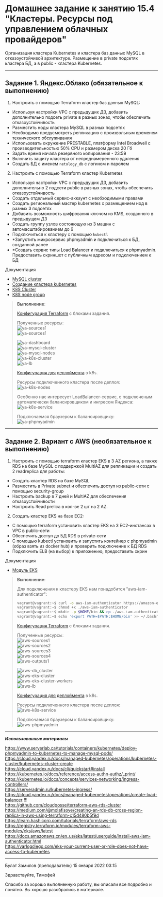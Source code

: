 # Домашнее задание к занятию 15.4 "Кластеры. Ресурсы под управлением облачных провайдеров"

Организация кластера Kubernetes и кластера баз данных MySQL в отказоустойчивой архитектуре.
Размещение в private подсетях кластера БД, а в public - кластера Kubernetes.

---
## Задание 1. Яндекс.Облако (обязательное к выполнению)

1. Настроить с помощью Terraform кластер баз данных MySQL:
- Используя настройки VPC с предыдущих ДЗ, добавить дополнительно подсеть private в разных зонах, чтобы обеспечить отказоустойчивость 
- Разместить ноды кластера MySQL в разных подсетях
- Необходимо предусмотреть репликацию с произвольным временем технического обслуживания
- Использовать окружение PRESTABLE, платформу Intel Broadwell с производительностью 50% CPU и размером диска 20 Гб
- Задать время начала резервного копирования - 23:59
- Включить защиту кластера от непреднамеренного удаления
- Создать БД с именем `netology_db` c логином и паролем

2. Настроить с помощью Terraform кластер Kubernetes
- Используя настройки VPC с предыдущих ДЗ, добавить дополнительно 2 подсети public в разных зонах, чтобы обеспечить отказоустойчивость
- Создать отдельный сервис-аккаунт с необходимыми правами 
- Создать региональный мастер kubernetes с размещением нод в разных 3 подсетях
- Добавить возможность шифрования ключом из KMS, созданного в предыдущем ДЗ
- Создать группу узлов состояющую из 3 машин с автомасштабированием до 6
- Подключиться к кластеру с помощью `kubectl`
- *Запустить микросервис phpmyadmin и подключиться к БД, созданной ранее
- *Создать сервис типы Load Balancer и подключиться к phpmyadmin. Предоставить скриншот с публичным адресом и подключением к БД

Документация
- [MySQL cluster](https://registry.terraform.io/providers/yandex-cloud/yandex/latest/docs/resources/mdb_mysql_cluster)
- [Создание кластера kubernetes](https://cloud.yandex.ru/docs/managed-kubernetes/operations/kubernetes-cluster/kubernetes-cluster-create)
- [K8S Cluster](https://registry.terraform.io/providers/yandex-cloud/yandex/latest/docs/resources/kubernetes_cluster)
- [K8S node group](https://registry.terraform.io/providers/yandex-cloud/yandex/latest/docs/resources/kubernetes_node_group)

> **Выполнение:**    
> 
> [Конфигурация Terraform](yandex-cloud-terraform/) с блоками задания.
>
> Полученные ресурсы:    
> ![ya-sources1](img/ya-sources1.png)    
> ![ya-sources1](img/ya-sources2.png)    
>
> ![ya-dashboard](img/ya-dashboard.png)    
> ![ya-mysql-cluster](img/ya-mysql-cluster.png)    
> ![ya-mysql-nodes](img/ya-mysql-nodes.png)    
> ![ya-k8s-cluster](img/ya-k8s-cluster.png)    
> ![ya-lb](img/ya-lb.png)    
> 
> [Конфигурация для деплоймента](yandex-cloud-terraform/deployment/) в k8s.   
> 
> Ресурсы подключенного кластера после деплоя:    
> ![ya-k8s-nodes](img/ya-k8s-nodes.png)    
>
> Особенно нас интересует LoadBalancer-сервис, с подключеным автоматечески балансировщиком и ингресом Яндекса:    
> ![ya-k8s-service](img/ya-k8s-service.png)    
>
> Подключаемся браузером к балансировщику:    
> ![ya-phpmyadmin](img/ya-phpmyadmin.png)    


--- 


## Задание 2. Вариант с AWS (необязательное к выполнению)

1. Настроить с помощью terraform кластер EKS в 3 AZ региона, а также RDS на базе MySQL с поддержкой MultiAZ для репликации и создать 2 readreplica для работы:
- Создать кластер RDS на базе MySQL
- Разместить в Private subnet и обеспечить доступ из public-сети c помощью security-group
- Настроить backup в 7 дней и MultiAZ для обеспечения отказоустойчивости
- Настроить Read prelica в кол-ве 2 шт на 2 AZ.

2. Создать кластер EKS на базе EC2:
- С помощью terraform установить кластер EKS на 3 EC2-инстансах в VPC в public-сети
- Обеспечить доступ до БД RDS в private-сети
- С помощью kubectl установить и запустить контейнер с phpmyadmin (образ взять из docker hub) и проверить подключение к БД RDS
- Подключить ELB (на выбор) к приложению, предоставить скрин

Документация
- [Модуль EKS](https://learn.hashicorp.com/tutorials/terraform/eks)




> **Выполнение:**    
> 
> Для подключения к кластеру EKS нам понадобится "aws-iam-authenticator":
> ```bash
> vagrant@vagrant:~$ curl -o aws-iam-authenticator https://amazon-eks.s3.cn-north-1.amazonaws.com.cn/1.21.2/2021-07-05/bin/linux/amd64/aws-iam-authenticator
> vagrant@vagrant:~$ chmod +x ./aws-iam-authenticator
> vagrant@vagrant:~$ mkdir -p $HOME/bin && cp ./aws-iam-authenticator $HOME/bin/aws-iam-authenticator && export PATH=$PATH:$HOME/bin
> vagrant@vagrant:~$ echo 'export PATH=$PATH:$HOME/bin' >> ~/.bashrc
> ```
>
> [Конфигурация Terraform](aws-cloud-terraform/) с блоками задания.
>
> Полученные ресурсы:    
> ![aws-sources1](img/aws-sources1.png)    
> ![aws-sources2](img/aws-sources2.png)    
> ![aws-sources3](img/aws-sources3.png)    
> ![aws-sources4](img/aws-sources4.png)    
> ![aws-outputs1](img/aws-outputs1.png)    
>
> ![aws-db_cluster](img/aws-db_cluster.png)    
> ![aws-eks-cluster](img/aws-eks-cluster.png)    
> ![aws-eks-cluster-workers](img/aws-eks-cluster-workers.png)    
> ![aws-lb](img/aws-lb.png)    
> 
> [Конфигурация для деплоймента](aws-cloud-terraform/deployment/) в k8s.   
> 
> Ресурсы подключенного кластера после деплоя:    
> ![aws-k8s-service](img/aws-k8s-service.png)    
>
> Подключаемся браузером к балансировщику:    
> ![aws-phpmyadmin](img/aws-phpmyadmin.png)    


---

***Использованные материалы***

https://www.serverlab.ca/tutorials/containers/kubernetes/deploy-phpmyadmin-to-kubernetes-to-manage-mysql-pods/    
https://cloud.yandex.ru/docs/managed-kubernetes/operations/kubernetes-cluster/kubernetes-cluster-create    
https://cloud.yandex.ru/docs/cli/quickstart#install    
https://kubernetes.io/docs/reference/access-authn-authz/_print/    
https://kubernetes.io/docs/concepts/services-networking/ingress-controllers/    
https://serveradmin.ru/kubernetes-ingress/    
https://cloud.yandex.ru/docs/managed-kubernetes/operations/create-load-balancer !!!    
https://github.com/cloudposse/terraform-aws-rds-cluster    
https://medium.com/@molafisoye/creating-an-rds-db-cross-region-replica-in-aws-using-terraform-c15d480b5f9d    
https://learn.hashicorp.com/tutorials/terraform/aws-rds    
https://registry.terraform.io/modules/terraform-aws-modules/eks/aws/latest    
https://docs.amazonaws.cn/en_us/eks/latest/userguide/install-aws-iam-authenticator.html    
https://varlogdiego.com/eks-your-current-user-or-role-does-not-have-access-to-kubernetes    

---

Булат Замилов (преподаватель)
15 января 2022 03:15

Здравствуйте, Тимофей

Спасибо за хорошо выполненную работу, вы описали все подробно и понятно. Вы хорошо разобрались в материале.
